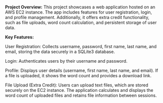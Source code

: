 **Project Overview:**
This project showcases a web application hosted on an AWS EC2 instance. The app includes features for user registration, login, and profile management. Additionally, it offers extra credit functionality, such as file uploads, word count calculation, and persistent storage of user data.

**Key Features:**

User Registration: Collects username, password, first name, last name, and email, storing the data securely in a SQLite3 database.

Login: Authenticates users by their username and password.

Profile: Displays user details (username, first name, last name, and email). If a file is uploaded, it shows the word count and provides a download link.

File Upload (Extra Credit): Users can upload text files, which are stored securely on the EC2 instance. The application calculates and displays the word count of uploaded files and retains file information between sessions.
